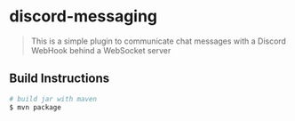 # discord-messaging

> This is a simple plugin to communicate chat messages with a Discord WebHook behind a WebSocket server

## Build Instructions

```bash
# build jar with maven
$ mvn package
```
